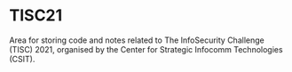 # TISC21

Area for storing code and notes related to The InfoSecurity Challenge (TISC) 2021, organised by the Center for Strategic Infocomm Technologies (CSIT).
